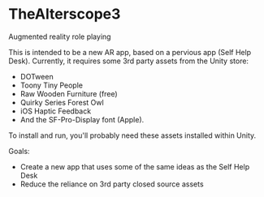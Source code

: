 # TheAlterscope3
Augmented reality role playing

This is intended to be a new AR app, based on a pervious app (Self Help Desk). Currently, it requires some 3rd party assets from the Unity store:
* DOTween
* Toony Tiny People
* Raw Wooden Furniture (free)
* Quirky Series Forest Owl
* iOS Haptic Feedback
* And the SF-Pro-Display font (Apple). 

To install and run, you'll probably need these assets installed within Unity.

Goals:
* Create a new app that uses some of the same ideas as the Self Help Desk
* Reduce the reliance on 3rd party closed source assets
